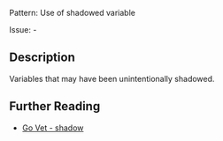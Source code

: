 Pattern: Use of shadowed variable

Issue: -

## Description

Variables that may have been unintentionally shadowed.

## Further Reading

* [Go Vet - shadow](https://golang.org/cmd/vet/#hdr-Variables_that_may_have_been_unintentionally_shadowed)